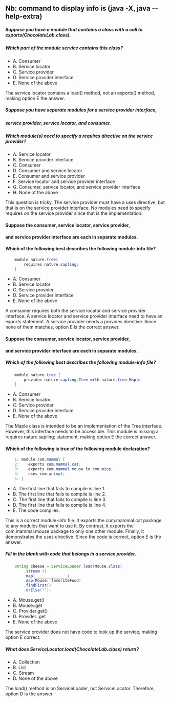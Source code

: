 ## Nb: command to display info is (java -X, java --help-extra)

##### Suppose you have a module that contains a class with a call to exports(ChocolateLab.class).
##### Which part of the module service contains this class?
* A. Consumer
* B. Service locator
* C. Service provider
* D. Service provider interface
* E. None of the above

The service locator contains a load() method,
not an exports() method, making option E the answer.

##### Suppose you have separate modules for a service provider interface,
##### service provider, service locator, and consumer.
##### Which module(s) need to specify a requires directive on the service provider?
*  A. Service locator
*  B. Service provider interface
*  C. Consumer
*  D. Consumer and service locator
*  E. Consumer and service provider
*  F. Service locator and service provider interface
*  G. Consumer, service locator, and service provider interface
*  H. None of the above

This question is tricky. The service provider must have a uses directive,
but that is on the service provider interface.
No modules need to specify requires on the service provider since that is the implementation.

#### Suppose the consumer, service locator, service provider,
#### and service provider interface are each in separate modules.
#### Which of the following best describes the following module-info file?

```java
    module nature.tree{
        requires nature.sapling;
    }

```

* A. Consumer
* B. Service locator
* C. Service provider
* D. Service provider interface
* E. None of the above

A consumer requires both the service locator and service provider interface.
A service locator and service provider interface need to have an exports statement.
A service provider needs a provides directive.
Since none of them matches, option E is the correct answer.

#### Suppose the consumer, service locator, service provider,
#### and service provider interface are each in separate modules.
##### Which of the following best describes the following module-info file?

``` java
    module nature.tree {
        provides nature.sapling.Tree with nature.tree.Maple
    }
```

* A. Consumer
* B. Service locator
* C. Service provider
* D. Service provider interface
* E. None of the above


The Maple class is intended to be an implementation of the Tree interface.
However, this interface needs to be accessible.
This module is missing a requires nature.sapling;
statement, making option E the correct answer.



#### Which of the following is true of the following module declaration?
``` java
    1: module com.mammal {
    2:    exports com.mammal.cat;
    3:    exports com.mammal.mouse to com.mice;
    4:    uses com.animal;
    5: }

``` 
* A. The first line that fails to compile is line 1.
* B. The first line that fails to compile is line 2.
* C. The first line that fails to compile is line 3.
* D. The first line that fails to compile is line 4.
* E. The code compiles.

This is a correct module-info file.
It exports the com.mammal.cat package to any modules that want to use it.
By contrast, it exports the com.mammal.mouse package to only one other module.
Finally, it demonstrates the uses directive.
Since the code is correct, option E is the answer.
    
##### Fill in the blank with code that belongs in a service provider.
```java
    String cheese = ServiceLoader.load(Mouse.class)
        .stream ()
        .map(______________)
        .map(Mouse::favoriteFood)
        .findFirst()
        .orElse("");
```
* A. Mouse.get()
* B. Mouse::get
* C. Provider.get()
* D. Provider::get
* E. None of the above

The service provider does not have code to look up the service, making option E correct.

##### What does ServiceLocator.load(ChocolateLab.class) return?
* A. Collection
* B. List
* C. Stream
* D. None of the above

The load() method is on ServiceLoader, not ServiceLocator.
Therefore, option D is the answer.

